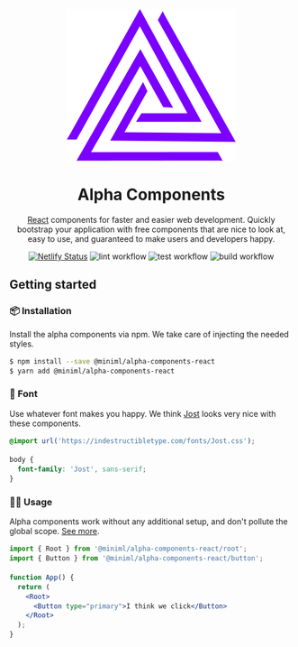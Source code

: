 <div align="center">

[![alt](git/logo-150.svg)](https://alphacomponents.dev)

<h1 align="center">Alpha Components</h1>

[React](https://reactjs.org) components for faster and easier web development. Quickly bootstrap your application with free components that are nice to look at, easy to use, and guaranteed to make users and developers happy.

[![Netlify Status](https://api.netlify.com/api/v1/badges/cf2bf000-673e-49eb-849b-ae59cad8d309/deploy-status)](https://app.netlify.com/sites/alpha-components/deploys)
![lint workflow](https://github.com/areknow/alpha-components/actions/workflows/lint.yml/badge.svg)
![test workflow](https://github.com/areknow/alpha-components/actions/workflows/test.yml/badge.svg)
![build workflow](https://github.com/areknow/alpha-components/actions/workflows/build.yml/badge.svg)

</div>

## Getting started

### 📦 Installation

Install the alpha components via npm. We take care of injecting the needed styles.

```zsh
$ npm install --save @miniml/alpha-components-react
$ yarn add @miniml/alpha-components-react
```

### 📝 Font

Use whatever font makes you happy. We think [Jost](https://indestructibletype.com/Jost.html) looks very nice with these components.

```css
@import url('https://indestructibletype.com/fonts/Jost.css');

body {
  font-family: 'Jost', sans-serif;
}
```

### 👩‍💻 Usage

Alpha components work without any additional setup, and don't pollute the global scope. [See more](https://alphacomponents.dev/button).

```jsx
import { Root } from '@miniml/alpha-components-react/root';
import { Button } from '@miniml/alpha-components-react/button';

function App() {
  return (
    <Root>
      <Button type="primary">I think we click</Button>
    </Root>
  );
}
```
